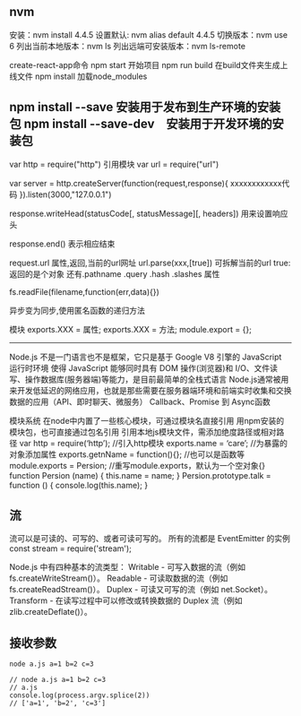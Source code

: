 ## nvm
安装：nvm install 4.4.5
设置默认: nvm alias default 4.4.5
切换版本：nvm use 6
列出当前本地版本：nvm ls
列出远端可安装版本：nvm ls-remote

create-react-app命令
npm start    开始项目
npm run build   在build文件夹生成上线文件
npm install   加载node_modules

npm install --save   安装用于发布到生产环境的安装包
npm install --save-dev　安装用于开发环境的安装包
------------------------------
var http = require("http")  引用模块
var url = require("url")

var server = http.createServer(function(request,response){
  xxxxxxxxxxxx代码
}).listen(3000,"127.0.0.1")

response.writeHead(statusCode[, statusMessage][, headers])  用来设置响应头

response.end()  表示相应结束

request.url 属性,返回,当前的url网址
url.parse(xxx,[true]) 可拆解当前的url  true:返回的是个对象
还有.pathname .query .hash .slashes 属性

fs.readFile(filename,function(err,data){})

异步变为同步,使用匿名函数的递归方法

模块
exports.XXX = 属性;
exports.XXX = 方法;
module.export = {};

---------------------------------------


Node.js 不是一门语言也不是框架，它只是基于 Google V8 引擎的 JavaScript 运行时环境
使得 JavaScript 能够同时具有 DOM 操作(浏览器)和 I/O、文件读写、操作数据库(服务器端)等能力，是目前最简单的全栈式语言
Node.js通常被用来开发低延迟的网络应用，也就是那些需要在服务器端环境和前端实时收集和交换数据的应用（API、即时聊天、微服务）
Callback、Promise 到 Async函数




模块系统
在node中内置了一些核心模块，可通过模块名直接引用
用npm安装的模块包，也可直接通过包名引用
引用本地js模块文件，需添加绝度路径或相对路径
var http = require(‘http’);  //引入http模块
exports.name = ‘care’;  //为暴露的对象添加属性
exports.getnName = function(){};  //也可以是函数等
module.exports = Persion;  //重写module.exports，默认为一个空对象{}
function Persion (name) { this.name = name; }
Persion.prototype.talk = function () { console.log(this.name); }


## 流
流可以是可读的、可写的、或者可读可写的。 所有的流都是 EventEmitter 的实例
const stream = require('stream');

Node.js 中有四种基本的流类型：
Writable - 可写入数据的流（例如 fs.createWriteStream()）。
Readable - 可读取数据的流（例如 fs.createReadStream()）。
Duplex - 可读又可写的流（例如 net.Socket）。
Transform - 在读写过程中可以修改或转换数据的 Duplex 流（例如 zlib.createDeflate()）。

## 接收参数
`node a.js a=1 b=2 c=3`
```
// node a.js a=1 b=2 c=3
// a.js
console.log(process.argv.splice(2))
// ['a=1', 'b=2', 'c=3']
```